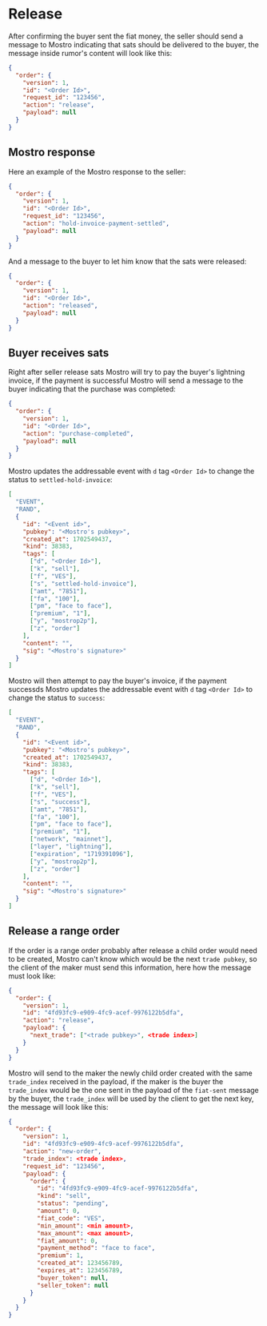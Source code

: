 # Release

After confirming the buyer sent the fiat money, the seller should send a message to Mostro indicating that sats should be delivered to the buyer, the message inside rumor's content will look like this:

```json
{
  "order": {
    "version": 1,
    "id": "<Order Id>",
    "request_id": "123456",
    "action": "release",
    "payload": null
  }
}
```

## Mostro response

Here an example of the Mostro response to the seller:

```json
{
  "order": {
    "version": 1,
    "id": "<Order Id>",
    "request_id": "123456",
    "action": "hold-invoice-payment-settled",
    "payload": null
  }
}
```

And a message to the buyer to let him know that the sats were released:

```json
{
  "order": {
    "version": 1,
    "id": "<Order Id>",
    "action": "released",
    "payload": null
  }
}
```

## Buyer receives sats

Right after seller release sats Mostro will try to pay the buyer's lightning invoice, if the payment is successful Mostro will send a message to the buyer indicating that the purchase was completed:

```json
{
  "order": {
    "version": 1,
    "id": "<Order Id>",
    "action": "purchase-completed",
    "payload": null
  }
}
```

Mostro updates the addressable event with `d` tag `<Order Id>` to change the status to `settled-hold-invoice`:

```json
[
  "EVENT",
  "RAND",
  {
    "id": "<Event id>",
    "pubkey": "<Mostro's pubkey>",
    "created_at": 1702549437,
    "kind": 38383,
    "tags": [
      ["d", "<Order Id>"],
      ["k", "sell"],
      ["f", "VES"],
      ["s", "settled-hold-invoice"],
      ["amt", "7851"],
      ["fa", "100"],
      ["pm", "face to face"],
      ["premium", "1"],
      ["y", "mostrop2p"],
      ["z", "order"]
    ],
    "content": "",
    "sig": "<Mostro's signature>"
  }
]
```

Mostro will then attempt to pay the buyer's invoice, if the payment successds Mostro updates the addressable event with `d` tag `<Order Id>` to change the status to `success`:

```json
[
  "EVENT",
  "RAND",
  {
    "id": "<Event id>",
    "pubkey": "<Mostro's pubkey>",
    "created_at": 1702549437,
    "kind": 38383,
    "tags": [
      ["d", "<Order Id>"],
      ["k", "sell"],
      ["f", "VES"],
      ["s", "success"],
      ["amt", "7851"],
      ["fa", "100"],
      ["pm", "face to face"],
      ["premium", "1"],
      ["network", "mainnet"],
      ["layer", "lightning"],
      ["expiration", "1719391096"],
      ["y", "mostrop2p"],
      ["z", "order"]
    ],
    "content": "",
    "sig": "<Mostro's signature>"
  }
]
```

## Release a range order

If the order is a range order probably after release a child order would need to be created, Mostro can't know which would be the next `trade pubkey`, so the client of the maker must send this information, here how the message must look like:

```json
{
  "order": {
    "version": 1,
    "id": "4fd93fc9-e909-4fc9-acef-9976122b5dfa",
    "action": "release",
    "payload": {
      "next_trade": ["<trade pubkey>", <trade index>]
    }
  }
}
```

Mostro will send to the maker the newly child order created with the same `trade_index` received in the payload, if the maker is the buyer the `trade_index` would be the one sent in the payload of the `fiat-sent` message by the buyer, the `trade_index` will be used by the client to get the next key, the message will look like this:

```json
{
  "order": {
    "version": 1,
    "id": "4fd93fc9-e909-4fc9-acef-9976122b5dfa",
    "action": "new-order",
    "trade_index": <trade index>,
    "request_id": "123456",
    "payload": {
      "order": {
        "id": "4fd93fc9-e909-4fc9-acef-9976122b5dfa",
        "kind": "sell",
        "status": "pending",
        "amount": 0,
        "fiat_code": "VES",
        "min_amount": <min amount>,
        "max_amount": <max amount>,
        "fiat_amount": 0,
        "payment_method": "face to face",
        "premium": 1,
        "created_at": 123456789,
        "expires_at": 123456789,
        "buyer_token": null,
        "seller_token": null
      }
    }
  }
}
```
